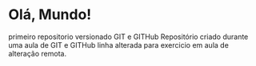 # Olá, Mundo!
 primeiro repositorio versionado GIT e GITHub
Repositório criado durante uma aula de GIT e GITHub
linha alterada para exercicio em aula de alteração remota.
